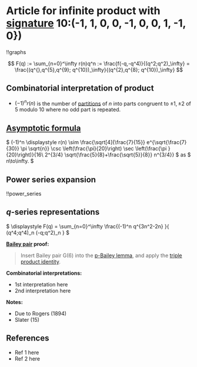 # Article for infinite product with [signature](../product_signature.html) 10:(-1, 1, 0, 0, -1, 0, 0, 1, -1, 0})

!!graphs

$$ F(q) := \sum_{n=0}^\infty r(n)q^n := \frac{f(-q,-q^4)}{(q^2;q^2)_\infty} = \frac{(q^{},q^{5},q^{9}; q^{10})_\infty}{(q^{2},q^{8}; q^{10})_\infty} $$

## Combinatorial interpretation of product

- $(-1)^n r(n)$ is the number of [partitions](../partitions.html#integer_partitions) of $n$ into parts congruent to $\pm 1,\pm 2$ of $5$ modulo 10 where no odd part is repeated.

## [Asymptotic formula](../asymptotics.html)

$ (-1)^n \displaystyle r(n) \sim \frac{\sqrt[4]{\frac{7}{15}} e^{\sqrt{\frac{7}{30}} \pi  \sqrt{n}} \csc \left(\frac{\pi}{20}\right) \sec \left(\frac{\pi }{20}\right)}{16\ 2^{3/4} \sqrt{\frac{5}{8}+\frac{\sqrt{5}}{8}} n^{3/4}} $ as $ n\to\infty. $

## Power series expansion

!!power_series

## $q$-series representations

$ \displaystyle F(q) = \sum_{n=0}^\infty \frac{(-1)^n q^{3n^2-2n} }{ (q^4;q^4)_n (-q;q^2)_n } $

**[Bailey pair](../Bailey_pairs.html) proof:**
> Insert Bailey pair G(6) into the [p-Bailey lemma](../Bailey_pairs.html#p_Bailey_lemma), and apply the [triple product identity](../q-series.html#triple_product).


**Combinatorial interpretations:**
- 1st interpretation here
- 2nd interpretation here
    
**Notes:**
- Due to Rogers (1894)
- Slater (15)

    
## References
- Ref 1 here
- Ref 2 here
